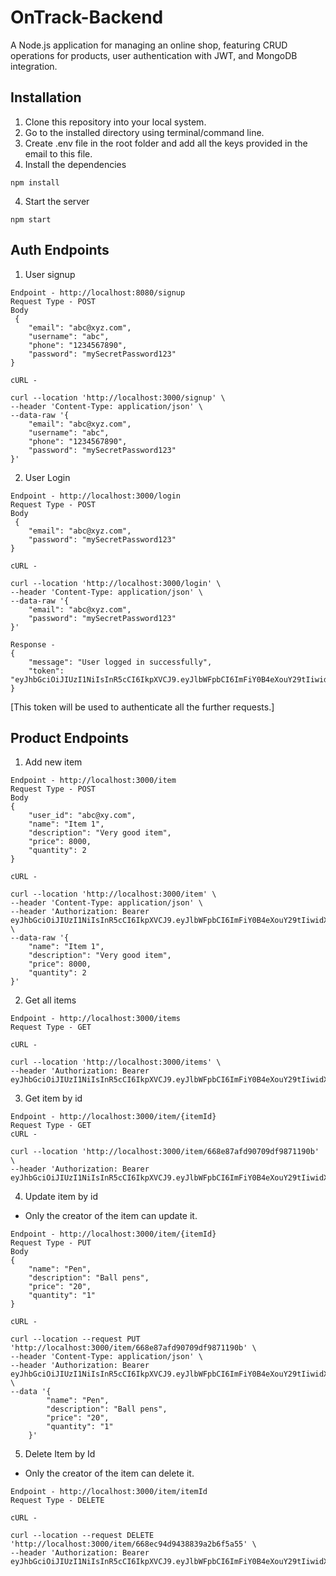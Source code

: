 # OnTrack-Backend

A Node.js application for managing an online shop, featuring CRUD operations for products, user authentication with JWT, and MongoDB integration.

## Installation

1. Clone this repository into your local system.
2. Go to the installed directory using terminal/command line.
3. Create .env file in the root folder and add all the keys provided in the email to this file.
4. Install the dependencies

```
npm install
```

4. Start the server

```
npm start
```

## Auth Endpoints

1. User signup

```
Endpoint - http://localhost:8080/signup
Request Type - POST
Body
 {
    "email": "abc@xyz.com",
    "username": "abc",
    "phone": "1234567890",
    "password": "mySecretPassword123"
}

cURL -

curl --location 'http://localhost:3000/signup' \
--header 'Content-Type: application/json' \
--data-raw '{
    "email": "abc@xyz.com",
    "username": "abc",
    "phone": "1234567890",
    "password": "mySecretPassword123"
}'
```

2. User Login

```
Endpoint - http://localhost:3000/login
Request Type - POST
Body
 {
    "email": "abc@xyz.com",
    "password": "mySecretPassword123"
}

cURL -

curl --location 'http://localhost:3000/login' \
--header 'Content-Type: application/json' \
--data-raw '{
    "email": "abc@xyz.com",
    "password": "mySecretPassword123"
}'

Response -
{
    "message": "User logged in successfully",
    "token": "eyJhbGciOiJIUzI1NiIsInR5cCI6IkpXVCJ9.eyJlbWFpbCI6ImFiY0B4eXouY29tIiwidXNlcl9pZCI6IjY2OGVjNjEwOTQzODgzOWEyYjZmNWE0ZiIsImlhdCI6MTcyMDYzMjk5OSwiZXhwIjoxNzIwNjM2NTk5fQ.zMoF_pdpjNdcgKSYqOZ0RxfSedICp0ghPeW7sJTkzbY"
}
```

[This token will be used to authenticate all the further requests.]

## Product Endpoints

1. Add new item

```
Endpoint - http://localhost:3000/item
Request Type - POST
Body
{
    "user_id": "abc@xy.com",
    "name": "Item 1",
    "description": "Very good item",
    "price": 8000,
    "quantity": 2
}

cURL -

curl --location 'http://localhost:3000/item' \
--header 'Content-Type: application/json' \
--header 'Authorization: Bearer eyJhbGciOiJIUzI1NiIsInR5cCI6IkpXVCJ9.eyJlbWFpbCI6ImFiY0B4eXouY29tIiwidXNlcl9pZCI6IjY2OGVjNjEwOTQzODgzOWEyYjZmNWE0ZiIsImlhdCI6MTcyMDYzMjk5OSwiZXhwIjoxNzIwNjM2NTk5fQ.zMoF_pdpjNdcgKSYqOZ0RxfSedICp0ghPeW7sJTkzbY' \
--data-raw '{
    "name": "Item 1",
    "description": "Very good item",
    "price": 8000,
    "quantity": 2
}'
```

2. Get all items

```
Endpoint - http://localhost:3000/items
Request Type - GET

cURL -

curl --location 'http://localhost:3000/items' \
--header 'Authorization: Bearer eyJhbGciOiJIUzI1NiIsInR5cCI6IkpXVCJ9.eyJlbWFpbCI6ImFiY0B4eXouY29tIiwidXNlcl9pZCI6IjY2OGVjNjEwOTQzODgzOWEyYjZmNWE0ZiIsImlhdCI6MTcyMDYzMjk5OSwiZXhwIjoxNzIwNjM2NTk5fQ.zMoF_pdpjNdcgKSYqOZ0RxfSedICp0ghPeW7sJTkzbY'
```

3. Get item by id

```
Endpoint - http://localhost:3000/item/{itemId}
Request Type - GET
cURL -

curl --location 'http://localhost:3000/item/668e87afd90709df9871190b' \
--header 'Authorization: Bearer eyJhbGciOiJIUzI1NiIsInR5cCI6IkpXVCJ9.eyJlbWFpbCI6ImFiY0B4eXouY29tIiwidXNlcl9pZCI6IjY2OGVjNjEwOTQzODgzOWEyYjZmNWE0ZiIsImlhdCI6MTcyMDYzMjk5OSwiZXhwIjoxNzIwNjM2NTk5fQ.zMoF_pdpjNdcgKSYqOZ0RxfSedICp0ghPeW7sJTkzbY'
```

4. Update item by id

- Only the creator of the item can update it.

```
Endpoint - http://localhost:3000/item/{itemId}
Request Type - PUT
Body
{
    "name": "Pen",
    "description": "Ball pens",
    "price": "20",
    "quantity": "1"
}

cURL -

curl --location --request PUT 'http://localhost:3000/item/668e87afd90709df9871190b' \
--header 'Content-Type: application/json' \
--header 'Authorization: Bearer eyJhbGciOiJIUzI1NiIsInR5cCI6IkpXVCJ9.eyJlbWFpbCI6ImFiY0B4eXouY29tIiwidXNlcl9pZCI6IjY2OGVjNjEwOTQzODgzOWEyYjZmNWE0ZiIsImlhdCI6MTcyMDYzMjk5OSwiZXhwIjoxNzIwNjM2NTk5fQ.zMoF_pdpjNdcgKSYqOZ0RxfSedICp0ghPeW7sJTkzbY' \
--data '{
        "name": "Pen",
        "description": "Ball pens",
        "price": "20",
        "quantity": "1"
    }'

```

5. Delete Item by Id

- Only the creator of the item can delete it.

```
Endpoint - http://localhost:3000/item/itemId
Request Type - DELETE

cURL -

curl --location --request DELETE 'http://localhost:3000/item/668ec94d9438839a2b6f5a55' \
--header 'Authorization: Bearer eyJhbGciOiJIUzI1NiIsInR5cCI6IkpXVCJ9.eyJlbWFpbCI6ImFiY0B4eXouY29tIiwidXNlcl9pZCI6IjY2OGVjNjEwOTQzODgzOWEyYjZmNWE0ZiIsImlhdCI6MTcyMDYzMjk5OSwiZXhwIjoxNzIwNjM2NTk5fQ.zMoF_pdpjNdcgKSYqOZ0RxfSedICp0ghPeW7sJTkzbY'
```

